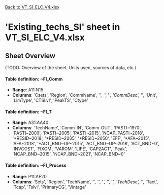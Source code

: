 [Back to VT_SI_ELC_V4.xlsx](README.md)

# 'Existing_techs_SI' sheet in VT_SI_ELC_V4.xlsx

## Sheet Overview

(TODO: Overview of the sheet. Units used, sources of data, etc.)

#### Table definition: ~FI_Comm
- **Range**: A11:N15
- **Columns**: 'Csets', 'Region', 'CommName', '*', '*', '*', 'CommDesc', '*', 'Unit', 'LimType', 'CTSLvl', 'PeakTS', 'Ctype'

#### Table definition: ~FI_T
- **Range**: A31:AA40
- **Columns**: 'TechName', 'Comm-IN', 'Comm-OUT', 'PASTI\~1970', 'PASTI\~2000', 'PASTI\~2005', 'PASTI\~2015', 'NCAP_PASTI\~2018', '*RESID\~2018', '*RESID\~2035', '*RESID\~2050', 'EFF', '*AFA\~2015', 'AFA\~2018', '*ACT_BND\~UP\~2015', 'ACT_BND\~UP\~2018', 'ACT_BND\~0', 'INVCOST', 'FIXOM', 'VAROM', 'LIFE', 'CAP2ACT', 'Peak', 'NCAP_BND\~2015', 'NCAP_BND\~2021', 'NCAP_BND\~0'

#### Table definition: ~FI_Process
- **Range**: P11:AE20
- **Columns**: 'Sets', 'Region', 'TechName', '*', '*', '*', '*', '*', 'TechDesc', '*', 'Tact', 'Tcap', 'Tslvl', 'PrimaryCG', 'Vintage'

